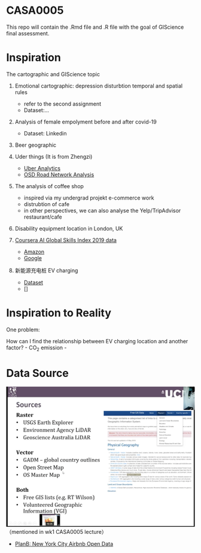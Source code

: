 # CASA0005
This repo will contain the .Rmd file and .R file with the goal of GIScience final assessment.

# Inspiration

The cartographic and GIScience topic

1.  Emotional cartographic: depression disturbtion temporal and spatial rules 
    - refer to the second assignment
    - Dataset:...

2. Analysis of female empolyment before and after covid-19
    - Dataset: Linkedin

3. Beer geographic
    
4. Uder things (It is from Zhengzi)
    - [Uber Analytics](https://github.com/uber/h3-py-notebooks/blob/master/notebooks/urban_analytics.ipynb)
    - [OSD Road Network Analysis](https://github.com/gboeing/osmnx-examples/blob/master/notebooks/09-example-figure-ground.ipynb)

5. The analysis of coffee shop
    - inspired via my undergrad projekt e-commerce work
    - distrubtion of cafe
    - in other perspectives, we can also analyse the Yelp/TripAdvisor restaurant/cafe

6. Disability equipment location in London, UK

7. [Coursera AI Global Skills Index 2019 data](https://www.kaggle.com/parulpandey/coursera-ai-global-skills-index-2019-data)
    - [Amazon](https://www.kaggle.com/atahmasb/amazon-job-skills)
    - [Google](https://www.kaggle.com/niyamatalmass/google-job-skills)

8. 新能源充电桩 EV charging

    - [Dataset](https://www.gov.uk/guidance/find-and-use-data-on-public-electric-vehicle-chargepoints#accessing-data-on-ncr)
    - []

# Inspiration to Reality

One problem:

How can I find the relationship between EV charging location and another factor?
    - CO<sub>2</sub> emission
    - 




# Data Source

![Data Source](DataSource.png)（mentioned in wk1 CASA0005 lecture）

- [PlanB: New York City Airbnb Open Data](https://www.kaggle.com/dgomonov/new-york-city-airbnb-open-data/metadata)

